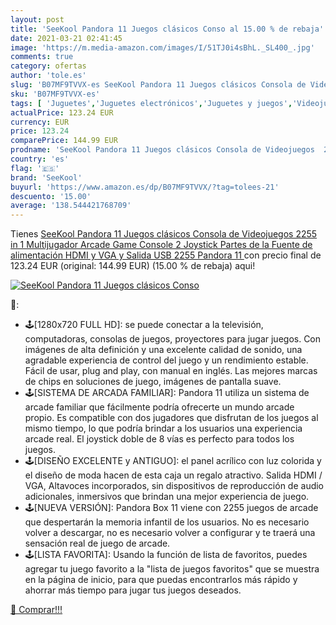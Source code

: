 ```yaml
---
layout: post
title: 'SeeKool Pandora 11 Juegos clásicos Conso al 15.00 % de rebaja'
date: 2021-03-21 02:41:45
image: 'https://m.media-amazon.com/images/I/51TJ0i4sBhL._SL400_.jpg'
comments: true
category: ofertas
author: 'tole.es'
slug: 'B07MF9TVVX-es SeeKool Pandora 11 Juegos clásicos Consola de Videojuegos...'
sku: 'B07MF9TVVX-es'
tags: [ 'Juguetes','Juguetes electrónicos','Juguetes y juegos','Videojuegos para niños','pandora','seekool', ]
actualPrice: 123.24 EUR
currency: EUR
price: 123.24
comparePrice: 144.99 EUR
prodname: 'SeeKool Pandora 11 Juegos clásicos Consola de Videojuegos  2255 in 1 Multijugador Arcade Game Console  2 Joystick Partes de la Fuente de alimentación HDMI y VGA y Salida USB  2255 Pandora 11 '
country: 'es'
flag: '🇪🇸'
brand: 'SeeKool'
buyurl: 'https://www.amazon.es/dp/B07MF9TVVX/?tag=tolees-21'
descuento: '15.00'
average: '138.544421768709'
---
```


Tienes [SeeKool Pandora 11 Juegos clásicos Consola de Videojuegos  2255 in 1 Multijugador Arcade Game Console  2 Joystick Partes de la Fuente de alimentación HDMI y VGA y Salida USB  2255 Pandora 11 ](https://www.amazon.es/dp/B07MF9TVVX/?tag=tolees-21) con precio final de  123.24 EUR (original: 144.99 EUR) (15.00 %  de rebaja) aqui!

[![SeeKool Pandora 11 Juegos clásicos Conso](https://m.media-amazon.com/images/I/51TJ0i4sBhL._SL400_.jpg)](https://www.amazon.es/dp/B07MF9TVVX/?tag=tolees-21)

🔎:

- 🕹️[1280x720 FULL HD]: se puede conectar a la televisión, computadoras, consolas de juegos, proyectores para jugar juegos. Con imágenes de alta definición y una excelente calidad de sonido, una agradable experiencia de control del juego y un rendimiento estable. Fácil de usar, plug and play, con manual en inglés. Las mejores marcas de chips en soluciones de juego, imágenes de pantalla suave.
- 🕹️[SISTEMA DE ARCADA FAMILIAR]: Pandora 11 utiliza un sistema de arcade familiar que fácilmente podría ofrecerte un mundo arcade propio. Es compatible con dos jugadores que disfrutan de los juegos al mismo tiempo, lo que podría brindar a los usuarios una experiencia arcade real. El joystick doble de 8 vías es perfecto para todos los juegos.
- 🕹️[DISEÑO EXCELENTE y ANTIGUO]: el panel acrílico con luz colorida y el diseño de moda hacen de esta caja un regalo atractivo. Salida HDMI / VGA, Altavoces incorporados, sin dispositivos de reproducción de audio adicionales, inmersivos que brindan una mejor experiencia de juego.
- 🕹️[NUEVA VERSIÓN]: Pandora Box 11 viene con 2255 juegos de arcade que despertarán la memoria infantil de los usuarios. No es necesario volver a descargar, no es necesario volver a configurar y te traerá una sensación real de juego de arcade.
- 🕹️[LISTA FAVORITA]: Usando la función de lista de favoritos, puedes agregar tu juego favorito a la "lista de juegos favoritos" que se muestra en la página de inicio, para que puedas encontrarlos más rápido y ahorrar más tiempo para jugar tus juegos deseados.

[🛒 Comprar!!!](https://www.amazon.es/dp/B07MF9TVVX/?tag=tolees-21)
